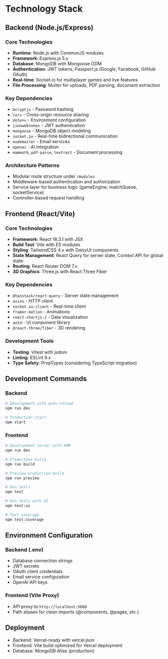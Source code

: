 # Technology Stack

## Backend (Node.js/Express)

### Core Technologies
- **Runtime**: Node.js with CommonJS modules
- **Framework**: Express.js 5.x
- **Database**: MongoDB with Mongoose ODM
- **Authentication**: JWT tokens, Passport.js (Google, Facebook, GitHub OAuth)
- **Real-time**: Socket.io for multiplayer games and live features
- **File Processing**: Multer for uploads, PDF parsing, document extraction

### Key Dependencies
- `bcryptjs` - Password hashing
- `cors` - Cross-origin resource sharing
- `dotenv` - Environment configuration
- `jsonwebtoken` - JWT authentication
- `mongoose` - MongoDB object modeling
- `socket.io` - Real-time bidirectional communication
- `nodemailer` - Email services
- `openai` - AI integration
- `mammoth`, `pdf-parse`, `textract` - Document processing

### Architecture Patterns
- Modular route structure under `/modules`
- Middleware-based authentication and authorization
- Service layer for business logic (gameEngine, matchQueue, socketService)
- Controller-based request handling

## Frontend (React/Vite)

### Core Technologies
- **Framework**: React 18.3.1 with JSX
- **Build Tool**: Vite with ES modules
- **Styling**: TailwindCSS 4.x with DaisyUI components
- **State Management**: React Query for server state, Context API for global state
- **Routing**: React Router DOM 7.x
- **3D Graphics**: Three.js with React Three Fiber

### Key Dependencies
- `@tanstack/react-query` - Server state management
- `axios` - HTTP client
- `socket.io-client` - Real-time client
- `framer-motion` - Animations
- `react-chartjs-2` - Data visualization
- `antd` - UI component library
- `@react-three/fiber` - 3D rendering

### Development Tools
- **Testing**: Vitest with jsdom
- **Linting**: ESLint 9.x
- **Type Safety**: PropTypes (considering TypeScript migration)

## Development Commands

### Backend
```bash
# Development with auto-reload
npm run dev

# Production start
npm start
```

### Frontend
```bash
# Development server with HMR
npm run dev

# Production build
npm run build

# Preview production build
npm run preview

# Run tests
npm test

# Run tests with UI
npm test:ui

# Test coverage
npm test:coverage
```

## Environment Configuration

### Backend (.env)
- Database connection strings
- JWT secrets
- OAuth client credentials
- Email service configuration
- OpenAI API keys

### Frontend (Vite Proxy)
- API proxy to `http://localhost:5000`
- Path aliases for clean imports (@components, @pages, etc.)

## Deployment
- Backend: Vercel-ready with vercel.json
- Frontend: Vite build optimized for Vercel deployment
- Database: MongoDB Atlas (production)